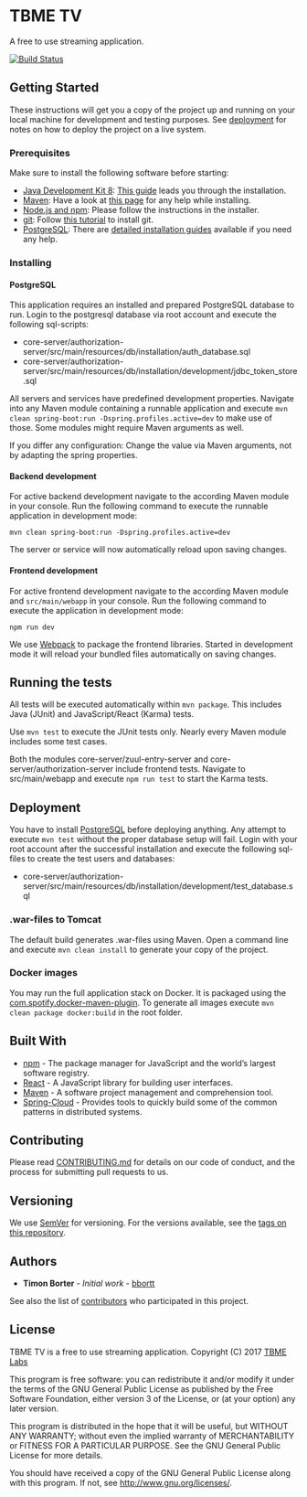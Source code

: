 # TBME TV

A free to use streaming application.

[![Build Status](https://travis-ci.org/tbmelabs/tbme-tv.svg?branch=master)](https://travis-ci.org/tbmelabs/tbme-tv)

## Getting Started

These instructions will get you a copy of the project up and running on your local machine for development and testing purposes. See [deployment](https://github.com/tbmelabs/tbme-tv/tree/master#deployment) for notes on how to deploy the project on a live system.

### Prerequisites

Make sure to install the following software before starting:

* [Java Development Kit 8](http://www.oracle.com/technetwork/java/javase/downloads/jdk8-downloads-2133151.html): [This guide](https://docs.oracle.com/javase/8/docs/technotes/guides/install/install_overview.html) leads you through the installation.
* [Maven](https://maven.apache.org/download.cgi): Have a look at [this page](https://maven.apache.org/install.html) for any help while installing.
* [Node.js and npm](https://nodejs.org/en/download): Please follow the instructions in the installer.
* [git](https://git-scm.com/downloads): Follow [this tutorial](https://git-scm.com/book/en/v2/Getting-Started-Installing-Git) to install git.
* [PostgreSQL](https://www.postgresql.org/download): There are [detailed installation guides](https://wiki.postgresql.org/wiki/Detailed_installation_guides) available if you need any help.

### Installing

#### PostgreSQL

This application requires an installed and prepared PostgreSQL database to run. Login to the postgresql database via root account and execute the following sql-scripts:

* core-server/authorization-server/src/main/resources/db/installation/auth_database.sql
* core-server/authorization-server/src/main/resources/db/installation/development/jdbc_token_store.sql

All servers and services have predefined development properties. Navigate into any Maven module containing a runnable application and execute `mvn clean spring-boot:run -Dspring.profiles.active=dev` to make use of those. Some modules might require Maven arguments as well.

If you differ any configuration: Change the value via Maven arguments, not by adapting the spring properties.

#### Backend development

For active backend development navigate to the according Maven module in your console. Run the following command to execute the runnable application in development mode:

```
mvn clean spring-boot:run -Dspring.profiles.active=dev
```

The server or service will now automatically reload upon saving changes.

#### Frontend development

For active frontend development navigate to the according Maven module and `src/main/webapp` in your console. Run the following command to execute the application in development mode:

```
npm run dev
```

We use [Webpack](https://webpack.js.org/) to package the frontend libraries. Started in development mode it will reload your bundled files automatically on saving changes.

## Running the tests

All tests will be executed automatically within `mvn package`. This includes Java (JUnit) and JavaScript/React (Karma) tests.

Use `mvn test` to execute the JUnit tests only. Nearly every Maven module includes some test cases.

Both the modules core-server/zuul-entry-server and core-server/authorization-server include frontend tests. Navigate to src/main/webapp and execute `npm run test` to start the Karma tests.

<!--
### Break down into end to end tests

Explain what these tests test and why

```
Give an example
```

### And coding style tests

Explain what these tests test and why

```
Give an example
```
-->

## Deployment

You have to install [PostgreSQL](https://www.postgresql.org/) before deploying anything. Any attempt to execute `mvn test` without the proper database setup will fail. Login with your root account after the successful installation and execute the following sql-files to create the test users and databases:

* core-server/authorization-server/src/main/resources/db/installation/development/test_database.sql

### .war-files to Tomcat

The default build generates .war-files using Maven. Open a command line and execute `mvn clean install` to generate your copy of the project.

### Docker images

You may run the full application stack on Docker. It is packaged using the [com.spotify.docker-maven-plugin](https://mvnrepository.com/artifact/io.fabric8/docker-maven-plugin). To generate all images execute `mvn clean package docker:build` in the root folder.

## Built With

* [npm](https://www.npmjs.com/) - The package manager for JavaScript and the world’s largest software registry.
* [React](https://reactjs.org/) - A JavaScript library for building user interfaces.
* [Maven](https://maven.apache.org/) - A software project management and comprehension tool.
* [Spring-Cloud](https://projects.spring.io/spring-cloud/) - Provides tools to quickly build some of the common patterns in distributed systems.

## Contributing

Please read [CONTRIBUTING.md](https://github.com/tbmelabs/tbme-tv/blob/master/CONTRIBUTING.md) for details on our code of conduct, and the process for submitting pull requests to us.

## Versioning

We use [SemVer](http://semver.org/) for versioning. For the versions available, see the [tags on this repository](https://github.com/tbmelabs/tbme-tv/tags). 

## Authors

* **Timon Borter** - *Initial work* - [bbortt](https://github.com/bbortt)

See also the list of [contributors](https://github.com/tbmelabs/tbme-tv/contributors) who participated in this project.

## License

TBME TV is a free to use streaming application.
Copyright (C) 2017 [TBME Labs](https://tbmelabs.ch)

This program is free software: you can redistribute it and/or modify
it under the terms of the GNU General Public License as published by
the Free Software Foundation, either version 3 of the License, or
(at your option) any later version.

This program is distributed in the hope that it will be useful,
but WITHOUT ANY WARRANTY; without even the implied warranty of
MERCHANTABILITY or FITNESS FOR A PARTICULAR PURPOSE.  See the
GNU General Public License for more details.

You should have received a copy of the GNU General Public License
along with this program.  If not, see <http://www.gnu.org/licenses/>.

<!--
## Acknowledgments

* Hat tip to anyone who's code was used
* Inspiration
* etc
-->
